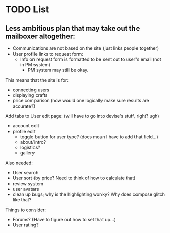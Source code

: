 # TODO List
## Less ambitious plan that may take out the mailboxer altogether:
- Communications are not based on the site (just links people together)
- User profile links to request form:
    - Info on request form is formatted to be sent out to user's email (not in PM system)
        - PM system may still be okay.

This means that the site is for:
- connecting users
- displaying crafts
- price comparison (how would one logically make sure results are accurate?)

Add tabs to User edit page: (will have to go into devise's stuff, right? ugh)
- account edit
- profile edit
    - toggle button for user type? (does mean I have to add that field...)
    - about/intro?
    - logistics?
    - gallery

Also needed:
- User search
- User sort (by price?  Need to think of how to calculate that)
- review system
- user avatars
- clean up bugs; why is the highlighting wonky?  Why does compose glitch like that?

Things to consider:
- Forums? (Have to figure out how to set that up...)
- User rating?
